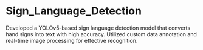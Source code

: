 # Sign_Language_Detection
Developed a YOLOv5-based sign language detection model that converts hand signs into text with high accuracy. Utilized custom data annotation and real-time image processing for effective recognition.
